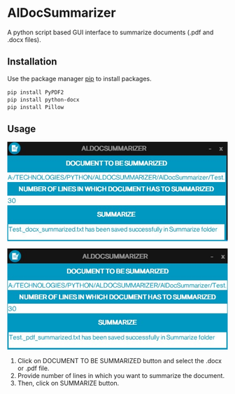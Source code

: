# AlDocSummarizer

A python script based GUI interface to summarize documents (.pdf and .docx files).

## Installation

Use the package manager [pip](https://pip.pypa.io/en/stable/) to install packages.

```bash
pip install PyPDF2
pip install python-docx
pip install Pillow
```

## Usage

![](/CaptureDocSummarizer_1.jpg)

![](/CaptureDocSummarizer_2.jpg)

1. Click on DOCUMENT TO BE SUMMARIZED button and select the .docx or .pdf file.
2. Provide number of lines in which you want to summarize the document.
2. Then, click on SUMMARIZE button.
